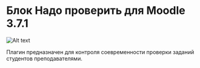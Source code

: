 # Блок Надо проверить для Moodle 3.7.1

![Alt text](https://ibb.co/M5Qqgg4/pic.png "Скриншот плагина")

Плагин предназначен для контроля соевременности проверки заданий студентов преподавателями.










